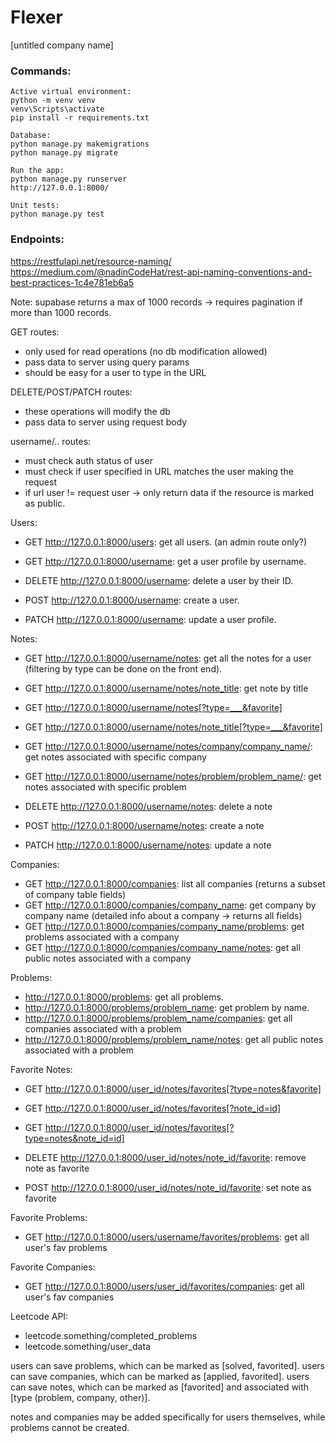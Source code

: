 # Flexer

[untitled company name]

### Commands:

```
Active virtual environment:
python -m venv venv
venv\Scripts\activate
pip install -r requirements.txt

Database:
python manage.py makemigrations
python manage.py migrate

Run the app:
python manage.py runserver
http://127.0.0.1:8000/

Unit tests:
python manage.py test
```

### Endpoints:

https://restfulapi.net/resource-naming/
https://medium.com/@nadinCodeHat/rest-api-naming-conventions-and-best-practices-1c4e781eb6a5

Note: supabase returns a max of 1000 records -> requires pagination if more than 1000 records.

GET routes: 
- only used for read operations (no db modification allowed)
- pass data to server using query params
- should be easy for a user to type in the URL

DELETE/POST/PATCH routes: 
- these operations will modify the db
- pass data to server using request body

username/.. routes:
- must check auth status of user
- must check if user specified in URL matches the user making the request
- if url user != request user -> only return data if the resource is marked as public.

Users:

- GET http://127.0.0.1:8000/users: get all users. (an admin route only?)

- GET http://127.0.0.1:8000/username: get a user profile by username.

- DELETE http://127.0.0.1:8000/username: delete a user by their ID.
- POST http://127.0.0.1:8000/username: create a user.
- PATCH http://127.0.0.1:8000/username: update a user profile.

Notes:

- GET http://127.0.0.1:8000/username/notes: get all the notes for a user (filtering by type can be done on the front end).
- GET http://127.0.0.1:8000/username/notes/note_title: get note by title

- GET http://127.0.0.1:8000/username/notes[?type=___&favorite]
- GET http://127.0.0.1:8000/username/notes/note_title[?type=___&favorite]

- GET http://127.0.0.1:8000/username/notes/company/company_name/: get notes associated with specific company
- GET http://127.0.0.1:8000/username/notes/problem/problem_name/: get notes associated with specific problem

- DELETE http://127.0.0.1:8000/username/notes: delete a note
- POST http://127.0.0.1:8000/username/notes: create a note
- PATCH http://127.0.0.1:8000/username/notes: update a note

Companies:

- GET http://127.0.0.1:8000/companies: list all companies (returns a subset of company table fields)
- GET http://127.0.0.1:8000/companies/company_name: get company by company name (detailed info about a company -> returns all fields)
- GET http://127.0.0.1:8000/companies/company_name/problems: get problems associated with a company
- GET http://127.0.0.1:8000/companies/company_name/notes: get all public notes associated with a company

Problems:

- http://127.0.0.1:8000/problems: get all problems.
- http://127.0.0.1:8000/problems/problem_name: get problem by name.
- http://127.0.0.1:8000/problems/problem_name/companies: get all companies associated with a problem
- http://127.0.0.1:8000/problems/problem_name/notes: get all public notes associated with a problem

Favorite Notes:
- GET http://127.0.0.1:8000/user_id/notes/favorites[?type=notes&favorite]
- GET http://127.0.0.1:8000/user_id/notes/favorites[?note_id=id]
- GET http://127.0.0.1:8000/user_id/notes/favorites[?type=notes&note_id=id]

- DELETE http://127.0.0.1:8000/user_id/notes/note_id/favorite: remove note as favorite
- POST http://127.0.0.1:8000/user_id/notes/note_id/favorite: set note as favorite

Favorite Problems:

- GET http://127.0.0.1:8000/users/username/favorites/problems: get all user's fav problems

Favorite Companies:

- GET http://127.0.0.1:8000/users/user_id/favorites/companies: get all user's fav companies

Leetcode API:
- leetcode.something/completed_problems
- leetcode.something/user_data

users can save problems, which can be marked as [solved, favorited].
users can save companies, which can be marked as [applied, favorited].
users can save notes, which can be marked as [favorited] and associated with [type (problem, company, other)].

notes and companies may be added specifically for users themselves, while problems cannot be created.
